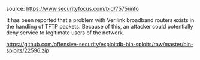source: https://www.securityfocus.com/bid/7575/info

It has been reported that a problem with Verilink broadband routers exists in the handling of TFTP packets. Because of this, an attacker could potentially deny service to legitimate users of the network. 

https://github.com/offensive-security/exploitdb-bin-sploits/raw/master/bin-sploits/22596.zip
